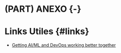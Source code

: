 
# (PART) ANEXO {-} 




# Links Utiles {#links}

<!-- ---------## Motivación---------------------------------------------- -->


 - [Getting AI/ML and DevOps working better together](https://azure.microsoft.com/es-es/blog/getting-ai-ml-and-devops-working-better-together/)
 

<!-- ------------------------------------------------------- -->




